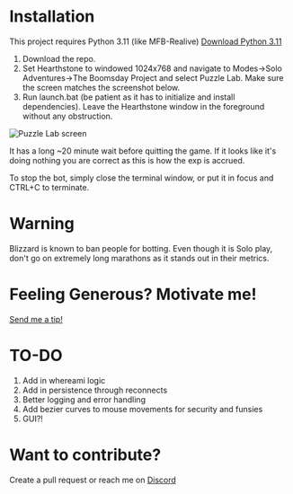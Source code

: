# Installation

This project requires Python 3.11 (like MFB-Realive)
[Download Python 3.11](https://www.python.org/downloads/release/python-3110/)

1. Download the repo.
2. Set Hearthstone to windowed 1024x768 and navigate to Modes->Solo Adventures->The Boomsday Project and select Puzzle Lab. Make sure the screen matches the screenshot below.
3. Run launch.bat (be patient as it has to initialize and install dependencies). Leave the Hearthstone window in the foreground without any obstruction.

![Puzzle Lab screen](https://i.ibb.co/c60D9MR/Hearthstone-Screenshot-11-16-23-12-45-30.png)


It has a long ~20 minute wait before quitting the game. If it looks like it's doing nothing you are correct as this is how the exp is accrued.

To stop the bot, simply close the terminal window, or put it in focus and CTRL+C to terminate.

# Warning

Blizzard is known to ban people for botting. Even though it is Solo play, don't go on extremely long marathons as it stands out in their metrics.

# Feeling Generous? Motivate me!

[Send me a tip!](https://www.buymeacoffee.com/blixxky)

# TO-DO

1. Add in whereami logic
2. Add in persistence through reconnects
3. Better logging and error handling
4. Add bezier curves to mouse movements for security and funsies
5. GUI?!

# Want to contribute?

Create a pull request or reach me on [Discord](https://discordapp.com/users/1110685258178908201)
